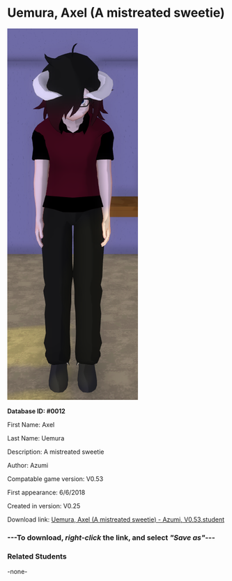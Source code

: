 # Uemura, Axel (A mistreated sweetie)

<img src="../../Files/Images/Uemura, Axel (A mistreated sweetie).png" title="Uemura, Axel (A mistreated sweetie) - Azumi, V0.53">

**Database ID: #0012**

First Name: Axel

Last Name: Uemura

Description: A mistreated sweetie

Author: Azumi

Compatable game version: V0.53

First appearance: 6/6/2018

Created in version: V0.25

Download link: <a href="https://raw.githubusercontent.com/Arbiter1223/Daigaku-Gurashi-Custom-Students/master/Files/Student%20Files/Uemura%2C%20Axel%20(A%20mistreated%20sweetie)%20-%20Azumi%2C%20V0.53.student">Uemura, Axel (A mistreated sweetie) - Azumi, V0.53.student</a>

### ---**To download, _right-click_ the link, and select _"Save as"_**---

### Related Students

-none-
